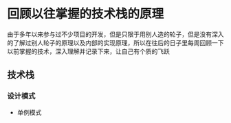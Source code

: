 # 回顾以往掌握的技术栈的原理

由于多年以来参与过不少项目的开发，但是只限于用别人造的轮子，但是没有深入的了解过别人轮子的原理以及内部的实现原理，所以在往后的日子里每周回顾一下以前掌握的技术，深入理解并记录下来，让自己有个质的飞跃


## 技术栈

### 设计模式
- 单例模式